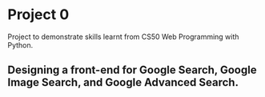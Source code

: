 # Project 0

Project to demonstrate skills learnt from CS50 Web Programming with Python.

## Designing a front-end for Google Search, Google Image Search, and Google Advanced Search.